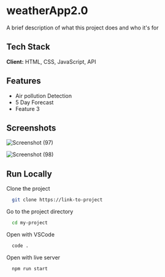 # weatherApp2.0

A brief description of what this project does and who it's for

## Tech Stack

**Client:** HTML, CSS, JavaScript, API

## Features

- Air pollution Detection
- 5 Day Forecast
- Feature 3

## Screenshots

![Screenshot (97)](https://github.com/Dev-Arhaan/weatherApp2.0/assets/113898488/ccbbdbc7-ccc5-46e2-a08c-3532dfd86d29)



![Screenshot (98)](https://github.com/Dev-Arhaan/weatherApp2.0/assets/113898488/a1309607-5f7e-418a-8d8a-cd6514addad1)



## Run Locally

Clone the project

```bash
  git clone https://link-to-project
```

Go to the project directory

```bash
  cd my-project
```

Open with VSCode

```bash
  code .
```

Open with live server

```bash
  npm run start
```
